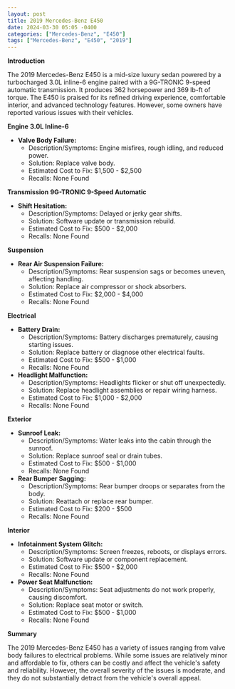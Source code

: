 ```yaml
---
layout: post
title: 2019 Mercedes-Benz E450
date: 2024-03-30 05:05 -0400
categories: ["Mercedes-Benz", "E450"]
tags: ["Mercedes-Benz", "E450", "2019"]
---
```

**Introduction**

The 2019 Mercedes-Benz E450 is a mid-size luxury sedan powered by a turbocharged 3.0L inline-6 engine paired with a 9G-TRONIC 9-speed automatic transmission. It produces 362 horsepower and 369 lb-ft of torque. The E450 is praised for its refined driving experience, comfortable interior, and advanced technology features. However, some owners have reported various issues with their vehicles.

**Engine**
**3.0L Inline-6**

* **Valve Body Failure:**
    * Description/Symptoms: Engine misfires, rough idling, and reduced power.
    * Solution: Replace valve body.
    * Estimated Cost to Fix: $1,500 - $2,500
    * Recalls: None Found

**Transmission**
**9G-TRONIC 9-Speed Automatic**

* **Shift Hesitation:**
    * Description/Symptoms: Delayed or jerky gear shifts.
    * Solution: Software update or transmission rebuild.
    * Estimated Cost to Fix: $500 - $2,000
    * Recalls: None Found

**Suspension**
* **Rear Air Suspension Failure:**
    * Description/Symptoms: Rear suspension sags or becomes uneven, affecting handling.
    * Solution: Replace air compressor or shock absorbers.
    * Estimated Cost to Fix: $2,000 - $4,000
    * Recalls: None Found

**Electrical**
* **Battery Drain:**
    * Description/Symptoms: Battery discharges prematurely, causing starting issues.
    * Solution: Replace battery or diagnose other electrical faults.
    * Estimated Cost to Fix: $500 - $1,000
    * Recalls: None Found
* **Headlight Malfunction:**
    * Description/Symptoms: Headlights flicker or shut off unexpectedly.
    * Solution: Replace headlight assemblies or repair wiring harness.
    * Estimated Cost to Fix: $1,000 - $2,000
    * Recalls: None Found

**Exterior**
* **Sunroof Leak:**
    * Description/Symptoms: Water leaks into the cabin through the sunroof.
    * Solution: Replace sunroof seal or drain tubes.
    * Estimated Cost to Fix: $500 - $1,000
    * Recalls: None Found
* **Rear Bumper Sagging:**
    * Description/Symptoms: Rear bumper droops or separates from the body.
    * Solution: Reattach or replace rear bumper.
    * Estimated Cost to Fix: $200 - $500
    * Recalls: None Found

**Interior**
* **Infotainment System Glitch:**
    * Description/Symptoms: Screen freezes, reboots, or displays errors.
    * Solution: Software update or component replacement.
    * Estimated Cost to Fix: $500 - $2,000
    * Recalls: None Found
* **Power Seat Malfunction:**
    * Description/Symptoms: Seat adjustments do not work properly, causing discomfort.
    * Solution: Replace seat motor or switch.
    * Estimated Cost to Fix: $500 - $1,000
    * Recalls: None Found

**Summary**

The 2019 Mercedes-Benz E450 has a variety of issues ranging from valve body failures to electrical problems. While some issues are relatively minor and affordable to fix, others can be costly and affect the vehicle's safety and reliability. However, the overall severity of the issues is moderate, and they do not substantially detract from the vehicle's overall appeal.
